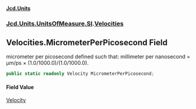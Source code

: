 #### [Jcd.Units](index 'index')
### [Jcd.Units.UnitsOfMeasure.SI](Jcd.Units.UnitsOfMeasure.SI 'Jcd.Units.UnitsOfMeasure.SI').[Velocities](Velocities 'Jcd.Units.UnitsOfMeasure.SI.Velocities')

## Velocities.MicrometerPerPicosecond Field

micrometer per picosecond defined such that: millimeter per nanosecond = μm/ps × (1.0/1000.0)/(1.0/1000.0).

```csharp
public static readonly Velocity MicrometerPerPicosecond;
```

#### Field Value
[Velocity](Velocity 'Jcd.Units.UnitTypes.Velocity')